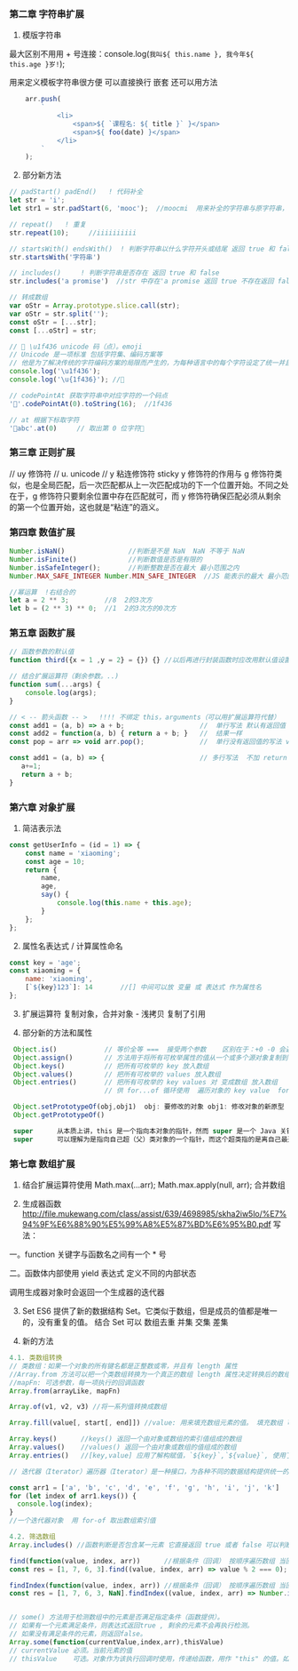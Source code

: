 ### 第二章 字符串扩展

1. 模版字符串

最大区别不用用 + 号连接：console.log(`我叫${ this.name }, 我今年${ this.age }岁!`);

用来定义模板字符串很方便  可以直接换行 嵌套 还可以用方法

```js
    arr.push(
        `
            <li>
                <span>${ `课程名: ${ title }` }</span>
                <span>${ foo(date) }</span>
            </li>
        `
    );
```

2. 部分新方法

```js
// padStart() padEnd()   ! 代码补全
let str = 'i';
let str1 = str.padStart(6, 'mooc');  //moocmi  用来补全的字符串与原字符串，两者的长度之和超过了指定的最小长度，则会截去超出位数的补全字符串。

// repeat()   ! 重复
str.repeat(10);     //iiiiiiiiii

// startsWith() endsWith()  ! 判断字符串以什么字符开头或结尾 返回 true 和 false
str.startsWith('字符串')

// includes()     ! 判断字符串是否存在 返回 true 和 false
str.includes('a promise')  //str 中存在'a promise 返回 true 不存在返回 false

// 转成数组
var oStr = Array.prototype.slice.call(str);
var oStr = str.split('');
const oStr = [...str];
const [...oStr] = str;

// 🐶 \u1f436 unicode 码（点）。emoji
// Unicode 是一项标准 包括字符集、编码方案等
// 他是为了解决传统的字符编码方案的局限而产生的，为每种语言中的每个字符设定了统一并且唯一的二进制编码，以满足跨语言、跨平台进行文本转换、处理的要求。
console.log('\u1f436');
console.log('\u{1f436}'); //🐶

// codePointAt 获取字符串中对应字符的一个码点
'🐶'.codePointAt(0).toString(16);  //1f436

// at 根据下标取字符
'🐶abc'.at(0)     // 取出第 0 位字符🐶
```

### 第三章 正则扩展

// uy 修饰符     // u.  unicode      // y 粘连修饰符   sticky
y 修饰符的作用与 g 修饰符类似，也是全局匹配，后一次匹配都从上一次匹配成功的下一个位置开始。不同之处在于，g 修饰符只要剩余位置中存在匹配就可，而 y 修饰符确保匹配必须从剩余的第一个位置开始，这也就是“粘连”的涵义。

### 第四章 数值扩展

```js
Number.isNaN()                //判断是不是 NaN  NaN 不等于 NaN
Number.isFinite()             //判断数值是否是有限的
Number.isSafeInteger();       //判断整数是否在最大 最小范围之内
Number.MAX_SAFE_INTEGER Number.MIN_SAFE_INTEGER  //JS 能表示的最大 最小范围

//幂运算  !右结合的
let a = 2 ** 3;         //8  2的3次方
let b = (2 ** 3) ** 0;  //1  2的3次方的0次方
```

### 第五章 函数扩展

```js
// 函数参数的默认值
function third({x = 1 ,y = 2} = {}) {} //以后再进行封装函数时应改用默认值设置，特别是某些多参数的函数

// 结合扩展运算符（剩余参数。..)
function sum(...args) {
	console.log(args);
}

// < -- 箭头函数 -- >   !!!! 不绑定 this，arguments（可以用扩展运算符代替）
const add1 = (a, b) => a + b;                   //  单行写法 默认有返回值  单行可以省略花括号和 return 哦~~
const add2 = function(a, b) { return a + b; }   //  结果一样
const pop = arr => void arr.pop();              //  单行没有返回值的写法 void 关键字

const add1 = (a, b) => {                        // 多行写法  不加 return 就不会有返回值
   a+=1;
   return a + b;
}
```

### 第六章 对象扩展

1. 简洁表示法

```js
const getUserInfo = (id = 1) => {
	const name = 'xiaoming';
	const age = 10;
	return {
		name,
		age,
		say() {
			console.log(this.name + this.age);
		}
	};
};
```

2. 属性名表达式 / 计算属性命名

```js
const key = 'age';
const xiaoming = {
	name: 'xiaoming',
	[`${key}123`]: 14       //[] 中间可以放 变量 或 表达式 作为属性名
};
```

3. 扩展运算符  复制对象，合并对象 - 浅拷贝  复制了引用

4. 部分新的方法和属性

```js
 Object.is()            // 等价全等 ===  接受两个参数    区别在于：+0 -0 会返回 false, NaN 会返回 true  , 这两个和 === 返回的结果是相反的
 Object.assign()        // 方法用于将所有可枚举属性的值从一个或多个源对象复制到目标对象。它将返回目标对象。 和扩展运算符一样是浅拷贝
 Object.keys()          // 把所有可枚举的 key 放入数组
 Object.values()        // 把所有可枚举的 values 放入数组
 Object.entries()       // 把所有可枚举的 key values 对 变成数组 放入数组
                        // 供 for...of 循环使用  遍历对象的 key value  for...of 循环读取键值

 Object.setPrototypeOf(obj,obj1)  obj: 要修改的对象 obj1: 修改对象的新原型
 Object.getPrototypeOf()

 super      从本质上讲，this 是一个指向本对象的指针，然而 super 是一个 Java 关键字 只有在简洁表示法才能用 ！！！！！
 super      可以理解为是指向自己超（父）类对象的一个指针，而这个超类指的是离自己最近的一个父类。  可以拿到原型上的属性
```

### 第七章 数组扩展

1. 结合扩展运算符使用
Math.max(...arr);
Math.max.apply(null, arr);
合并数组

2. 生成器函数
http://file.mukewang.com/class/assist/639/4698985/skha2iw5lo/%E7%94%9F%E6%88%90%E5%99%A8%E5%87%BD%E6%95%B0.pdf
写法：

一。function 关键字与函数名之间有一个 * 号

二。函数体内部使用 yield 表达式 定义不同的内部状态

调用生成器对象时会返回一个生成器的迭代器

3. Set
ES6 提供了新的数据结构 Set。它类似于数组，但是成员的值都是唯一的，没有重复的值。
结合 Set 可以 数组去重  并集 交集 差集

4. 新的方法

```js
4.1. 类数组转换
// 类数组：如果一个对象的所有键名都是正整数或零，并且有 length 属性
//Array.from 方法可以把一个类数组转换为一个真正的数组 length 属性决定转换后的数组长度 arguments 就是类数组
//mapFn: 可选参数，每一项执行的回调函数
Array.from(arrayLike, mapFn)

Array.of(v1, v2, v3) //将一系列值转换成数组

Array.fill(value[, start[, end]]) //value: 用来填充数组元素的值。 填充数组 可以设置位置

Array.keys()      //keys() 返回一个由对象或数组的索引值组成的数组
Array.values()    //values() 返回一个由对象或数组的值组成的数组
Array.entries()   //[key,value] 应用了解构赋值，`${key}`,`${value}`, 使用了字符串模板。

// 迭代器（Iterator）遍历器（Iterator）是一种接口，为各种不同的数据结构提供统一的访问机制。任何数据结构只要部署 Iterator 接口，就可以完成遍历操作（即依次处理该数据结构的所有成员）。在 ES6 中，有三类数据结构原生具备 Iterator 接口：数组、某些类似数组的对象、Set 和 Map 结构。

const arr1 = ['a', 'b', 'c', 'd', 'e', 'f', 'g', 'h', 'i', 'j', 'k']
for (let index of arr1.keys()) {
  console.log(index);
}
//一个迭代器对象  用 for-of 取出数组索引值

4.2. 筛选数组
Array.includes() //函数判断是否包含某一元素 它直接返回 true 或者 false 可以判断 NaN  indexOf 不能判断是否有 NaN, 但是可以定位

find(function(value, index, arr))      //根据条件（回调） 按顺序遍历数组 当回调返回 true 时 就返回当前遍历到的值    !!!
const res = [1, 7, 6, 3].find((value, index, arr) => value % 2 === 0);                 // 返回值 res=6

findIndex(function(value, index, arr)) //根据条件（回调） 按顺序遍历数组 当回调返回 true 时 就返回当前遍历到的下标  !!!
const res = [1, 7, 6, 3, NaN].findIndex((value, index, arr) => Number.isNaN(value));   // 找到 NaN 的下标


// some() 方法用于检测数组中的元素是否满足指定条件（函数提供）。
// 如果有一个元素满足条件，则表达式返回true , 剩余的元素不会再执行检测。
// 如果没有满足条件的元素，则返回false。
Array.some(function(currentValue,index,arr),thisValue)
// currentValue	必须。当前元素的值
// thisValue	可选。对象作为该执行回调时使用，传递给函数，用作 "this" 的值。如果省略了 thisValue ，"this" 的值为 "undefined"

```
